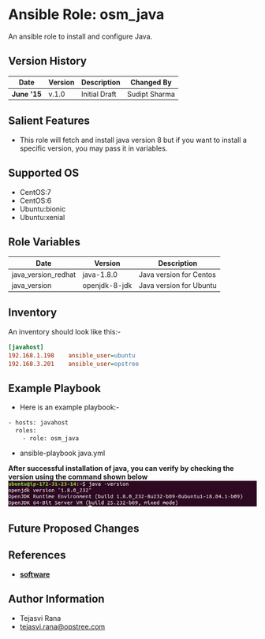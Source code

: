 Ansible Role: osm_java
=========

An ansible role to install and configure Java.

Version History
---------------

|**Date**| **Version**| **Description**| **Changed By** |
|----------|---------|---------------|-----------------|
|**June '15** | v.1.0 | Initial Draft | Sudipt Sharma |

Salient Features
----------------
* This role will fetch and install java version 8 but if you want to install a specific version, you may pass it in variables.

Supported OS
------------
  * CentOS:7
  * CentOS:6
  * Ubuntu:bionic
  * Ubuntu:xenial

Role Variables
--------------
|**Date**| **Version**| **Description**|
|--|--|--|
|java_version_redhat| java-1.8.0 | Java version for Centos|
|java_version | openjdk-8-jdk | Java version for Ubuntu | 

Inventory
----------
An inventory should look like this:-
```ini
[javahost]                 
192.168.1.198    ansible_user=ubuntu   
192.168.3.201    ansible_user=opstree 
```

Example Playbook
----------------
* Here is an example playbook:-
```
- hosts: javahost
  roles:
    - role: osm_java
```
* ansible-playbook java.yml

**After successful installation of java, you can verify by checking the version using the command shown below**
![version](./media/java_version.png)

Future Proposed Changes
-----------------------

References
----------
- **[software](https://www.java.com/en/)**

Author Information
------------------

- Tejasvi Rana
- tejasvi.rana@opstree.com